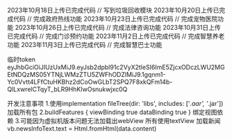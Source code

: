 2023年10月18日上传已完成代码  // 写到垃圾回收模块
2023年10月20日上传已完成代码  // 完成政府热线功能
2023年10月23日上传已完成代码  // 完成宠物医院功能
2023年10月26日上传已完成代码  // 完成法律咨询功能
2023年10月31日上传已完成代码  // 完成门诊预约功能
2023年11月2日上传已完成代码  // 完成智慧养老功能
2023年11月3日上传已完成代码  // 完成智慧巴士功能

临时token
eyJhbGciOiJIUzUxMiJ9.eyJsb2dpbl91c2VyX2tleSI6ImE5ZjcxODczLWU2MGEtNDQzMS05YTNjLWMzZTU5ZWFhODZlMiJ9.1gqnm1-Yc0Vvtt4LFfCtuHKBhz2dCoOwGLbT2SPQ7F8xkQFm14b-QlLxwrelCTqyT_bLR9HhKIwOsnukwjxc0Q

开发注意事项 
1.使用implementation fileTree(dir: 'libs', includes: ['*.aar', '*.jar'])加载所有包
2.buildFeatures {
          viewBinding true
          dataBinding true
      }  绑定视图依赖
3.可能因为虚拟机版本问题无法加载出webView 所有使用textView 加载新闻 vb.newsInfoText.text = Html.fromHtml(data.content)

